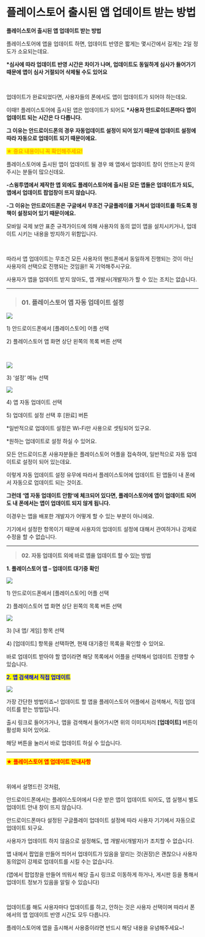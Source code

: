 # 플레이스토어 출시된 앱 업데이트 받는 방법

**플레이스토어 출시된 앱 업데이트 받는 방법**

플레이스토어에 앱을 업데이트 하면, 업데이트 반영은 짧게는 몇시간에서 길게는 2일 정도가 소요되는데요.

**\*심사에 따라 업데이트 반영 시간은 차이가 나며, 업데이트도 동일하게 심사가 들어가기 때문에 앱이 심사 거절되어 삭제될 수도 있어요**

​

업데이트가 완료되었다면, 사용자들의 폰에서도 앱이 업데이트가 되어야 하는데요.

이때!! 플레이스토어에 출시된 앱은 업데이트가 되어도 **\*사용자 안드로이드폰마다 앱이 업데이트 되는 시간은 다 다릅니다.**

**그 이유는 안드로이드폰의 경우 자동업데이트 설정이 되어 있기 때문에 업데이트 설정에 따라 자동으로 업데이트 되기 때문이에요.**



<mark style="color:orange;">**★ 중요 내용이니 꼭 확인해주세요!**</mark>

플레이스토어에 출시된 앱이 업데이트 될 경우 왜 앱에서 업데이트 창이 안뜨는지 문의주시는 분들이 많으신데요.

**-스윙투앱에서 제작한 앱 외에도 플레이스토어에 출시된 모든 앱들은 업데이트가 되도, 앱에서 업데이트 팝업창이 뜨지 않습니다.**

**-그 이유는 안드로이드폰은 구글에서 무조건 구글플레이를 거쳐서 업데이트를 하도록 정책이 설정되어 있기 때문이에요.**

모바일 국제 보안 표준 규격가이드에 의해 사용자의 동의 없이 앱을 설치시키거나, 업데이트 시키는 내용을 방지하기 위함입니다.

​

따라서 앱 업데이트는 무조건 모든 사용자의 핸드폰에서 동일하게 진행되는 것이 아닌 사용자의 선택으로 진행되는 것임을!! 꼭 기억해주시구요.

사용자가 앱을 업데이트 받지 않아도, 앱 개발사(개발자)가 할 수 있는 조치는 없습니다.

***

> ### **01. 플레이스토어 앱 자동 업데이트 설정**

![](https://wp.swing2app.co.kr/wp-content/uploads/2019/08/%ED%94%8C%EB%A0%88%EC%9D%B4%EC%96%B4%ED%94%8C1.png)

1\) 안드로이드폰에서 \[플레이스토어] 어플 선택

2\) 플레이스토어 앱 화면 상단 왼쪽의 목록 버튼 선택

​

![](https://wp.swing2app.co.kr/wp-content/uploads/2019/08/%ED%94%8C%EB%A0%88%EC%9D%B4%EC%96%B4%ED%94%8C3.png)

3\) ‘설정’ 메뉴 선택

![](https://wp.swing2app.co.kr/wp-content/uploads/2019/08/%ED%94%8C%EB%A0%88%EC%9D%B4%EC%96%B4%ED%94%8C4.png)

4\) 앱 자동 업데이트 선택

5\) 업데이트 설정 선택 후 \[완료] 버튼

\*일반적으로 업데이트 설정은 Wi-Fi만 사용으로 셋팅되어 있구요.

\*원하는 업데이트로 설정 하실 수 있어요.



모든 안드로이드폰 사용자분들은 플레이스토어 어플을 접속하여, 일반적으로 자동 업데이트로 설정이 되어 있는데요.

이렇게 자동 업데이트 설정 유무에 따라서 플레이스토어에 업데이트 된 앱들이 내 폰에서 자동으로 업데이트 되는 것이죠.

**그런데 ‘앱 자동 업데이트 안함’에 체크되어 있다면, 플레이스토어에 앱이 업데이트 되어도 내 폰에서는 앱이 업데이트 되지 않게 됩니다.**

이경우는 앱을 배포한 개발자가 어떻게 할 수 있는 부분이 아니에요.

기기에서 설정한 항목이기 때문에 사용자의 업데이트 설정에 대해서 관여하거나 강제로 수정을 할 수 없습니다.

***

> **02. 자동 업데이트 외에 바로 앱을 업데이트 할 수 있는 방법**

**1. 플레이스토어 앱 – 업데이트 대기중 확인**

![](https://wp.swing2app.co.kr/wp-content/uploads/2019/08/%ED%94%8C%EB%A0%88%EC%9D%B4%EC%96%B4%ED%94%8C1.png)

1\) 안드로이드폰에서 \[플레이스토어] 어플 선택

2\) 플레이스토어 앱 화면 상단 왼쪽의 목록 버튼 선택

![](https://wp.swing2app.co.kr/wp-content/uploads/2019/08/%ED%94%8C%EB%A0%88%EC%9D%B4%EC%96%B4%ED%94%8C2.png)

3\) \[내 앱/ 게임] 항목 선택

4\) \[업데이트] 항목을 선택하면, 현재 대기중인 목록을 확인할 수 있어요.

바로 업데이트 받아야 할 앱이라면 해당 목록에서 어플을 선택해서 업데이트 진행할 수 있습니다.



<mark style="color:blue;">**2. 앱 검색해서 직접 업데이트**</mark>

![](https://wp.swing2app.co.kr/wp-content/uploads/2019/08/%ED%94%8C%EB%A0%88%EC%9D%B4%EC%96%B4%ED%94%8C5.png)

가장 간단한 방법이죠\~! 업데이트 할 앱을 플레이스토어 어플에서 검색해서, 직접 업데이트를 받는 방법입니다.

출시 링크로 들어가거나, 앱을 검색해서 들어가시면 위의 이미지처러 **\[업데이트]** 버튼이 활성화 되어 있어요.

해당 버튼을 눌러서 바로 업데이트 하실 수 있습니다.

***

<mark style="color:red;">**★ 플레이스토어 앱 업데이트 안내사항**</mark>

​

위에서 설명드린 것처럼,

안드로이드폰에서는 플레이스토어에서 다운 받은 앱이 업데이트 되어도, 앱 실행시 별도 업데이트 안내 창이 뜨지 않습니다.

안드로이드폰마다 설정된 구글플레이 업데이트 설정에 따라 사용자 기기에서 자동으로 업데이트 되구요.

사용자가 업데이트 하지 않음으로 설정해도, 앱 개발사(개발자)가 조치할 수 없습니다.

앱 내에서 팝업을 만들어 띄어서 업데이트가 있음을 알리는 것(권장)은 괜찮으나 사용자 동의없이 강제로 업데이트를 시킬 수는 없습니다.

(앱에서 팝업창을 만들어 띄워서 해당 출시 링크로 이동하게 하거나, 게시판 등을 통해서 업데이트 정보가 있음을 알릴 수 있습니다)

​

업데이트를 해도 사용자마다 업데이트를 하고, 안하는 것은 사용자 선택이며 따라서 폰에서의 앱 업데이트 반영 시간도 모두 다릅니다.

플레이스토어에 앱을 출시해서 사용중이라면 반드시 해당 내용을 유념해주세요\~!
